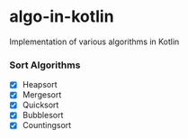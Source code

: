 # algo-in-kotlin
Implementation of various algorithms in Kotlin

### Sort Algorithms
- [x] Heapsort
- [x] Mergesort
- [x] Quicksort
- [x] Bubblesort
- [x] Countingsort